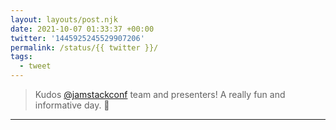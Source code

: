 ```yaml
---
layout: layouts/post.njk
date: 2021-10-07 01:33:37 +00:00
twitter: '1445925245529907206'
permalink: /status/{{ twitter }}/
tags: 
  - tweet
---
```


> Kudos [@jamstackconf](https://twitter.com/jamstackconf) team and presenters! A really fun and informative day. 🙌

---
